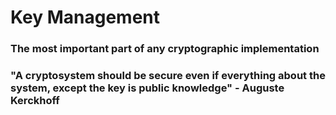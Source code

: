 # Key Management

### The most important part of any cryptographic implementation

### "A cryptosystem should be secure even if everything about the system, except the key is public knowledge" - Auguste Kerckhoff
